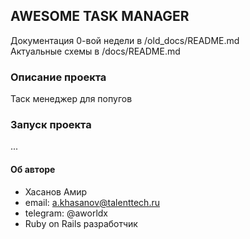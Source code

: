 ## AWESOME TASK MANAGER

Документация 0-вой недели в /old_docs/README.md  
Актуальные схемы в /docs/README.md

### Описание проекта
Таск менеджер для попугов

### Запуск проекта
...

#### Об авторе
- Хасанов Амир  
- email: a.khasanov@talenttech.ru  
- telegram: @aworldx  
- Ruby on Rails разработчик